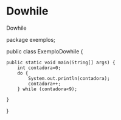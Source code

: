# Dowhile
Dowhile

package exemplos;

public class ExemploDowhile {

	public static void main(String[] args) {
		int contadora=0;
		do { 
			System.out.println(contadora);
			contadora++;
		} while (contadora<9);

	}

}

